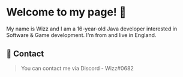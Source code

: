 # Welcome to my page! 👋
My name is Wizz and I am a 16-year-old Java developer interested in Software & Game development.  I'm from and live in England.
## 📱 Contact
> You can contact me via Discord - Wizz#0682
